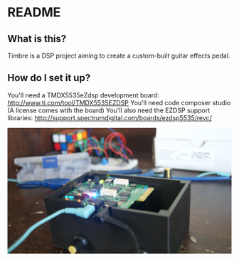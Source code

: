# README #

## What is this? ##
Timbre is a DSP project aiming to create a custom-built guitar effects pedal. 


## How do I set it up? ##
You'll need a TMDX5535eZdsp development board: http://www.ti.com/tool/TMDX5535EZDSP
You'll need code composer studio (A license comes with the board)
You'll also need the EZDSP support libraries: http://support.spectrumdigital.com/boards/ezdsp5535/revc/


![Timbre Image](https://raw.githubusercontent.com/aaronhourie/timbre/master/timbre.JPG)